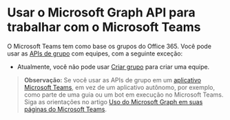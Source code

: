 # <a name="use-the-microsoft-graph-api-to-work-with-microsoft-teams"></a>Usar o Microsoft Graph API para trabalhar com o Microsoft Teams

O Microsoft Teams tem como base os grupos do Office 365. Você pode usar as [APIs de grupo](group.md) com equipes, com a seguinte exceção: 

- Atualmente, você não pode usar [Criar grupo](../api/group_post_groups.md) para criar uma equipe.  

>**Observação:** Se você usar as APIs de grupo em um [aplicativo Microsoft Teams](https://msdn.microsoft.com/en-us/microsoft-teams), em vez de um aplicativo autônomo, por exemplo, como parte de uma guia ou um bot em execução no Microsoft Teams. Siga as orientações no artigo [Uso do Microsoft Graph em suas páginas do Microsoft Teams](https://msdn.microsoft.com/en-us/microsoft-teams/graph).